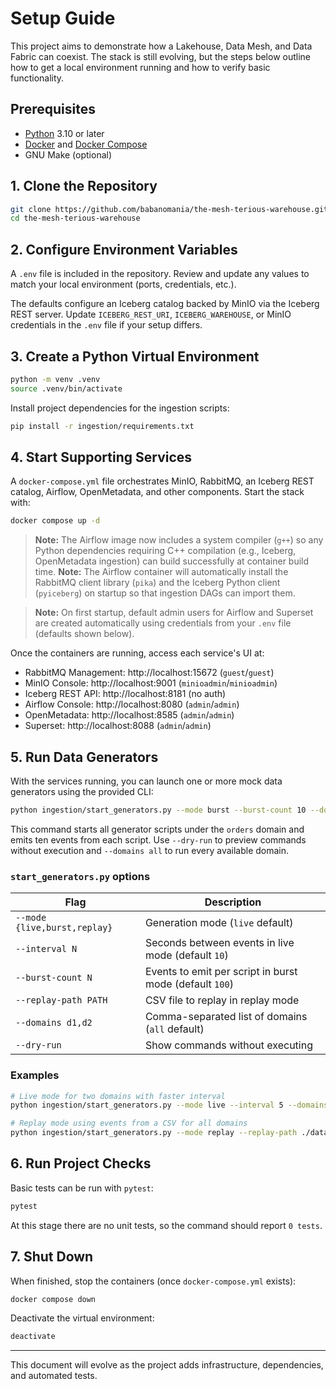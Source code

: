 # Setup Guide

This project aims to demonstrate how a Lakehouse, Data Mesh, and Data Fabric can coexist. The stack is still evolving, but the steps below outline how to get a local environment running and how to verify basic functionality.

## Prerequisites

- [Python](https://www.python.org/) 3.10 or later
- [Docker](https://docs.docker.com/get-docker/) and [Docker Compose](https://docs.docker.com/compose/)
- GNU Make (optional)

## 1. Clone the Repository

```bash
git clone https://github.com/babanomania/the-mesh-terious-warehouse.git
cd the-mesh-terious-warehouse
```

## 2. Configure Environment Variables

A `.env` file is included in the repository. Review and update any values to match your local environment (ports, credentials, etc.).

The defaults configure an Iceberg catalog backed by MinIO via the Iceberg REST
server. Update `ICEBERG_REST_URI`, `ICEBERG_WAREHOUSE`, or MinIO credentials in
the `.env` file if your setup differs.

## 3. Create a Python Virtual Environment

```bash
python -m venv .venv
source .venv/bin/activate
```

Install project dependencies for the ingestion scripts:

```bash
pip install -r ingestion/requirements.txt
```

## 4. Start Supporting Services

A `docker-compose.yml` file orchestrates MinIO, RabbitMQ, an Iceberg REST
catalog, Airflow, OpenMetadata, and other components. Start the stack with:

```bash
docker compose up -d
```

> **Note:** The Airflow image now includes a system compiler (`g++`) so any Python dependencies requiring C++ compilation (e.g., Iceberg, OpenMetadata ingestion) can build successfully at container build time.
> **Note:** The Airflow container will automatically install the RabbitMQ client library (`pika`) and the Iceberg Python client (`pyiceberg`) on startup so that ingestion DAGs can import them.

> **Note:** On first startup, default admin users for Airflow and Superset are created automatically using credentials from your `.env` file (defaults shown below).

Once the containers are running, access each service's UI at:

- RabbitMQ Management: http://localhost:15672 (`guest`/`guest`)
- MinIO Console: http://localhost:9001 (`minioadmin`/`minioadmin`)
- Iceberg REST API: http://localhost:8181 (no auth)
- Airflow Console: http://localhost:8080 (`admin`/`admin`)
- OpenMetadata: http://localhost:8585 (`admin`/`admin`)
- Superset: http://localhost:8088 (`admin`/`admin`)

## 5. Run Data Generators

With the services running, you can launch one or more mock data generators using
the provided CLI:

```bash
python ingestion/start_generators.py --mode burst --burst-count 10 --domains orders
```

This command starts all generator scripts under the `orders` domain and emits
ten events from each script. Use `--dry-run` to preview commands without
execution and `--domains all` to run every available domain.

### `start_generators.py` options

| Flag | Description |
| ---- | ----------- |
| `--mode {live,burst,replay}` | Generation mode (`live` default) |
| `--interval N` | Seconds between events in live mode (default `10`) |
| `--burst-count N` | Events to emit per script in burst mode (default `100`) |
| `--replay-path PATH` | CSV file to replay in replay mode |
| `--domains d1,d2` | Comma-separated list of domains (`all` default) |
| `--dry-run` | Show commands without executing |

### Examples

```bash
# Live mode for two domains with faster interval
python ingestion/start_generators.py --mode live --interval 5 --domains orders,returns

# Replay mode using events from a CSV for all domains
python ingestion/start_generators.py --mode replay --replay-path ./data/orders.csv --domains all
```

## 6. Run Project Checks

Basic tests can be run with `pytest`:

```bash
pytest
```

At this stage there are no unit tests, so the command should report `0 tests`.

## 7. Shut Down

When finished, stop the containers (once `docker-compose.yml` exists):

```bash
docker compose down
```

Deactivate the virtual environment:

```bash
deactivate
```

---

This document will evolve as the project adds infrastructure, dependencies, and automated tests.
